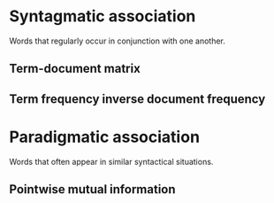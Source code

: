 # Syntagmatic association

Words that regularly occur in conjunction with one another.

## Term-document matrix

## Term frequency inverse document frequency

# Paradigmatic association

Words that often appear in similar syntactical situations.

## Pointwise mutual information